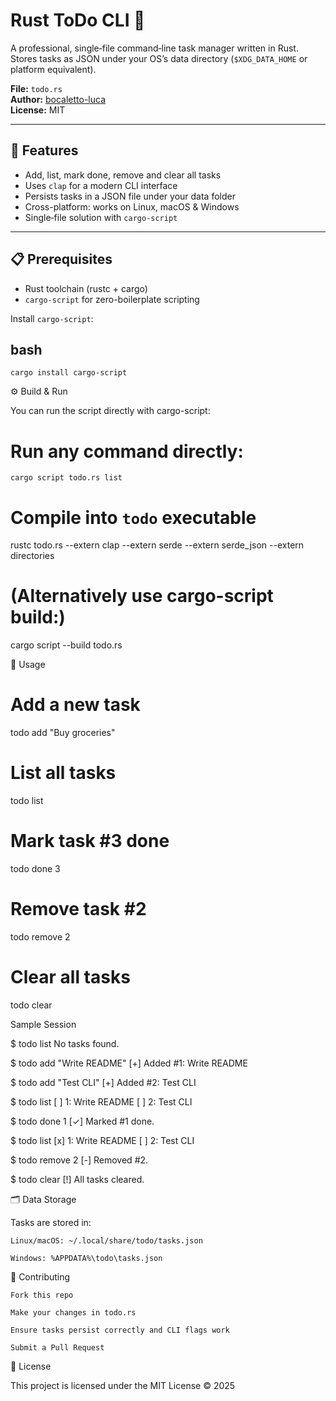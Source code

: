 # Rust ToDo CLI 📝

A professional, single‐file command‐line task manager written in Rust.  
Stores tasks as JSON under your OS’s data directory (`$XDG_DATA_HOME` or platform equivalent).

**File:** `todo.rs`  
**Author:** [bocaletto-luca](https://github.com/bocaletto-luca)  
**License:** MIT

---

## 🚀 Features

- Add, list, mark done, remove and clear all tasks  
- Uses `clap` for a modern CLI interface  
- Persists tasks in a JSON file under your data folder  
- Cross-platform: works on Linux, macOS & Windows  
- Single‐file solution with `cargo-script`  

---

## 📋 Prerequisites

- Rust toolchain (rustc + cargo)  
- `cargo-script` for zero-boilerplate scripting

Install `cargo-script`:

## bash
    cargo install cargo-script

⚙️ Build & Run

You can run the script directly with cargo-script:
  # Run any command directly:
    cargo script todo.rs list

# Compile into `todo` executable
rustc todo.rs --extern clap --extern serde --extern serde_json --extern directories
# (Alternatively use cargo-script build:)
cargo script --build todo.rs

📖 Usage

# Add a new task
todo add "Buy groceries"

# List all tasks
todo list

# Mark task #3 done
todo done 3

# Remove task #2
todo remove 2

# Clear all tasks
todo clear

Sample Session

$ todo list
No tasks found.

$ todo add "Write README"
[+] Added #1: Write README

$ todo add "Test CLI"
[+] Added #2: Test CLI

$ todo list
[ ] 1: Write README
[ ] 2: Test CLI

$ todo done 1
[✓] Marked #1 done.

$ todo list
[x] 1: Write README
[ ] 2: Test CLI

$ todo remove 2
[-] Removed #2.

$ todo clear
[!] All tasks cleared.

🗂️ Data Storage

Tasks are stored in:

    Linux/macOS: ~/.local/share/todo/tasks.json

    Windows: %APPDATA%\todo\tasks.json

🤝 Contributing

    Fork this repo

    Make your changes in todo.rs

    Ensure tasks persist correctly and CLI flags work

    Submit a Pull Request

📄 License

This project is licensed under the MIT License © 2025 
